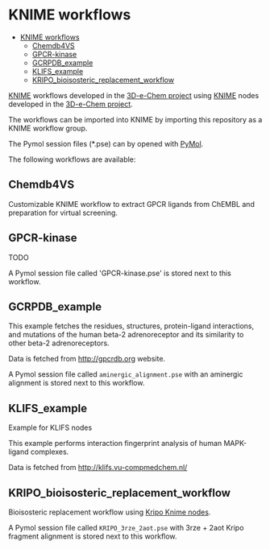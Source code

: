 # KNIME workflows

<!-- TOC depthFrom:1 depthTo:6 withLinks:1 updateOnSave:1 orderedList:0 -->

- [KNIME workflows](#knime-workflows)
	- [Chemdb4VS](#chemdb4vs)
	- [GPCR-kinase](#gpcr-kinase)
	- [GCRPDB_example](#gcrpdbexample)
	- [KLIFS_example](#klifsexample)
	- [KRIPO_bioisosteric_replacement_workflow](#kripobioisostericreplacementworkflow)

<!-- /TOC -->

[KNIME](http://www.knime.org) workflows developed in the [3D-e-Chem project](https://3d-e-chem.github.io) using [KNIME](http://www.knime.org) nodes developed in the [3D-e-Chem project](https://3d-e-chem.github.io).

The workflows can be imported into KNIME by importing this repository as a KNIME workflow group.

The Pymol session files (*.pse) can by opened with [PyMol](https://github.com/NLeSC/Chemical-Analytics-Platform/wiki/Cheatsheet#applications).

The following workflows are available:

## Chemdb4VS

Customizable KNIME workflow to extract GPCR ligands from ChEMBL and preparation for virtual screening.

## GPCR-kinase

TODO

A Pymol session file called 'GPCR-kinase.pse' is stored next to this workflow.

## GCRPDB_example

This example fetches the residues, structures, protein-ligand interactions, and mutations of the human beta-2 adrenoreceptor and its similarity to other beta-2 adrenoreceptors.

Data is fetched from http://gpcrdb.org website.

A Pymol session file called `aminergic_alignment.pse` with an aminergic alignment is stored next to this workflow.

## KLIFS_example

Example for KLIFS nodes

This example performs interaction fingerprint analysis of human MAPK-ligand complexes.

Data is fetched from http://klifs.vu-compmedchem.nl/

## KRIPO_bioisosteric_replacement_workflow

Bioisosteric replacement workflow using [Kripo Knime nodes](https://github.com/3D-e-Chem/3D-e-Chem-VM/wiki/Software#kripodb).

A Pymol session file called `KRIPO_3rze_2aot.pse` with 3rze + 2aot Kripo fragment alignment is stored next to this workflow.
